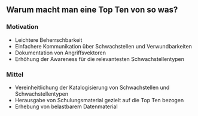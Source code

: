 ## Warum macht man eine Top Ten von so was?
### Motivation

* Leichtere Beherrschbarkeit
* Einfachere Kommunikation über Schwachstellen und Verwundbarkeiten
* Dokumentation von Angriffsvektoren
* Erhöhung der Awareness für die relevantesten Schwachstellentypen

### Mittel

* Vereinheitlichung der Katalogisierung von Schwachstellen und Schwachstellentypen
* Herausgabe von Schulungsmaterial gezielt auf die Top Ten bezogen
* Erhebung von belastbarem Datenmaterial
